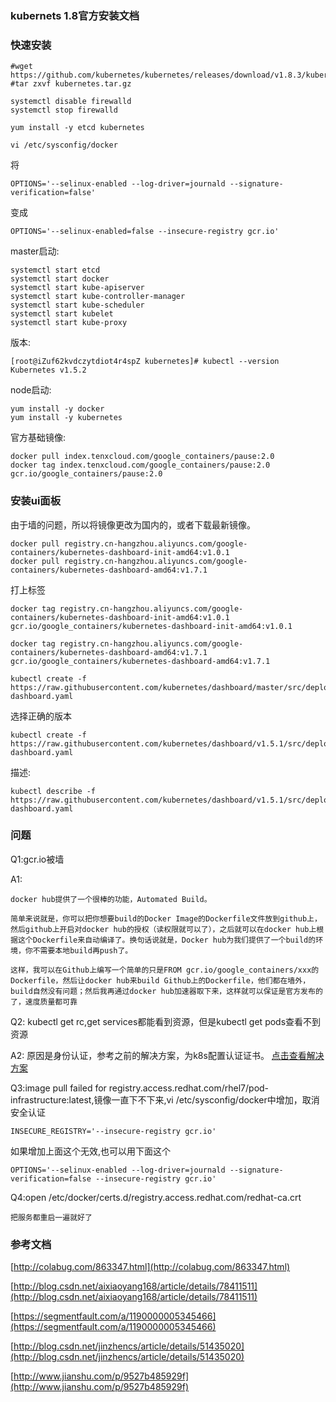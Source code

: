 ### kubernets 1.8官方安装文档

### 快速安装

	#wget https://github.com/kubernetes/kubernetes/releases/download/v1.8.3/kubernetes.tar.gz
	#tar zxvf kubernetes.tar.gz

	systemctl disable firewalld
	systemctl stop firewalld

	yum install -y etcd kubernetes

	vi /etc/sysconfig/docker

将

	OPTIONS='--selinux-enabled --log-driver=journald --signature-verification=false'

变成

	OPTIONS='--selinux-enabled=false --insecure-registry gcr.io'


master启动:

	systemctl start etcd
	systemctl start docker
	systemctl start kube-apiserver
	systemctl start kube-controller-manager
	systemctl start kube-scheduler
	systemctl start kubelet
	systemctl start kube-proxy

	

版本:

	[root@iZuf62kvdczytdiot4r4spZ kubernetes]# kubectl --version
	Kubernetes v1.5.2


node启动:

	yum install -y docker
	yum install -y kubernetes


官方基础镜像:

	docker pull index.tenxcloud.com/google_containers/pause:2.0
	docker tag index.tenxcloud.com/google_containers/pause:2.0 gcr.io/google_containers/pause:2.0
	


### 安装ui面板

由于墙的问题，所以将镜像更改为国内的，或者下载最新镜像。

	
	docker pull registry.cn-hangzhou.aliyuncs.com/google-containers/kubernetes-dashboard-init-amd64:v1.0.1
	docker pull registry.cn-hangzhou.aliyuncs.com/google-containers/kubernetes-dashboard-amd64:v1.7.1

打上标签
	
	docker tag registry.cn-hangzhou.aliyuncs.com/google-containers/kubernetes-dashboard-init-amd64:v1.0.1 gcr.io/google_containers/kubernetes-dashboard-init-amd64:v1.0.1

	docker tag registry.cn-hangzhou.aliyuncs.com/google-containers/kubernetes-dashboard-amd64:v1.7.1 gcr.io/google_containers/kubernetes-dashboard-amd64:v1.7.1

	kubectl create -f https://raw.githubusercontent.com/kubernetes/dashboard/master/src/deploy/recommended/kubernetes-dashboard.yaml


选择正确的版本

	kubectl create -f https://raw.githubusercontent.com/kubernetes/dashboard/v1.5.1/src/deploy/kubernetes-dashboard.yaml

描述:

	kubectl describe -f https://raw.githubusercontent.com/kubernetes/dashboard/v1.5.1/src/deploy/kubernetes-dashboard.yaml




### 问题

Q1:gcr.io被墙

A1:

	docker hub提供了一个很棒的功能，Automated Build。
	
	简单来说就是，你可以把你想要build的Docker Image的Dockerfile文件放到github上，然后github上开启对docker hub的授权（读权限就可以了），之后就可以在docker hub上根据这个Dockerfile来自动编译了。换句话说就是，Docker hub为我们提供了一个build的环境，你不需要本地build再push了。
	
	这样，我可以在Github上编写一个简单的只是FROM gcr.io/google_containers/xxx的Dockerfile，然后让docker hub来build Github上的Dockerfile，他们都在墙外，build自然没有问题；然后我再通过docker hub加速器取下来，这样就可以保证是官方发布的了，速度质量都可靠


Q2: kubectl get rc,get services都能看到资源，但是kubectl get pods查看不到资源

A2:
	原因是身份认证，参考之前的解决方案，为k8s配置认证证书。
	[点击查看解决方案](https://github.com/zouhuigang/kubernetes/blob/e8e061c86b02b72e85107c16019ce166f868ce1c/Heapster%2BInfluxDB%2BGrafana/README.md)

Q3:image pull failed for registry.access.redhat.com/rhel7/pod-infrastructure:latest,镜像一直下不下来,vi /etc/sysconfig/docker中增加，取消安全认证

	INSECURE_REGISTRY='--insecure-registry gcr.io' 

如果增加上面这个无效,也可以用下面这个

	OPTIONS='--selinux-enabled --log-driver=journald --signature-verification=false --insecure-registry gcr.io'


Q4:open /etc/docker/certs.d/registry.access.redhat.com/redhat-ca.crt
	
	把服务都重启一遍就好了





### 参考文档

[http://colabug.com/863347.html](http://colabug.com/863347.html)

[http://blog.csdn.net/aixiaoyang168/article/details/78411511](http://blog.csdn.net/aixiaoyang168/article/details/78411511)

[https://segmentfault.com/a/1190000005345466](https://segmentfault.com/a/1190000005345466)

[http://blog.csdn.net/jinzhencs/article/details/51435020](http://blog.csdn.net/jinzhencs/article/details/51435020)

[http://www.jianshu.com/p/9527b485929f](http://www.jianshu.com/p/9527b485929f)

	


